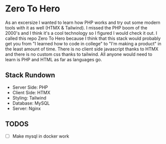 # Zero To Hero

As an excersize I wanted to learn how PHP works and try out some modern tools
with it as well (HTMX & Tailwind). I missed the PHP boom of the 2000's and I
think it's a cool technology so I figured I would check it out. I called this
repo Zero To Hero because I think that this stack would probably get you from
"I learned how to code in college" to "I'm making a product" in the least
amount of time. There is no client side javascript thanks to HTMX and there is
no custom css thanks to tailwind. All anyone would need to learn is PHP and
HTML as far as languages go.

## Stack Rundown

- Server Side: PHP
- Client Side: HTMX
- Styling: Tailwind
- Database: MySQL
- Server: Nginx

## TODOS 
- [ ] Make mysql in docker work 
